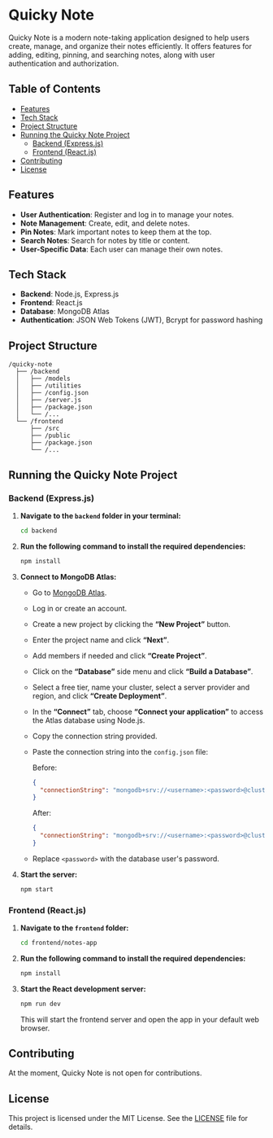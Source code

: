 # Quicky Note

Quicky Note is a modern note-taking application designed to help users create, manage, and organize their notes efficiently. It offers features for adding, editing, pinning, and searching notes, along with user authentication and authorization.

## Table of Contents

- [Features](#features)
- [Tech Stack](#tech-stack)
- [Project Structure](#project-structure)
- [Running the Quicky Note Project](#running-the-quicky-note-project)
  - [Backend (Express.js)](#backend-expressjs)
  - [Frontend (React.js)](#frontend-reactjs)
- [Contributing](#contributing)
- [License](#license)

## Features

- **User Authentication**: Register and log in to manage your notes.
- **Note Management**: Create, edit, and delete notes.
- **Pin Notes**: Mark important notes to keep them at the top.
- **Search Notes**: Search for notes by title or content.
- **User-Specific Data**: Each user can manage their own notes.

## Tech Stack

- **Backend**: Node.js, Express.js
- **Frontend**: React.js
- **Database**: MongoDB Atlas
- **Authentication**: JSON Web Tokens (JWT), Bcrypt for password hashing

## Project Structure

```
/quicky-note
  ├── /backend
  │   ├── /models
  │   ├── /utilities
  │   ├── /config.json
  │   ├── /server.js
  │   ├── /package.json
  │   └── /...
  └── /frontend
      ├── /src
      ├── /public
      ├── /package.json
      └── /...
```

## Running the Quicky Note Project

### Backend (Express.js)

1. **Navigate to the `backend` folder in your terminal:**

   ```bash
   cd backend
   ```

2. **Run the following command to install the required dependencies:**

   ```bash
   npm install
   ```

3. **Connect to MongoDB Atlas:**

   - Go to [MongoDB Atlas](https://www.mongodb.com/).
   - Log in or create an account.
   - Create a new project by clicking the **“New Project”** button.
   - Enter the project name and click **“Next”**.
   - Add members if needed and click **“Create Project”**.
   - Click on the **“Database”** side menu and click **“Build a Database”**.
   - Select a free tier, name your cluster, select a server provider and region, and click **“Create Deployment”**.
   - In the **“Connect”** tab, choose **“Connect your application”** to access the Atlas database using Node.js.
   - Copy the connection string provided.
   - Paste the connection string into the `config.json` file:

     Before:
     ```json
     {
       "connectionString": "mongodb+srv://<username>:<password>@cluster0.mongodb.net/myFirstDatabase?retryWrites=true&w=majority"
     }
     ```

     After:
     ```json
     {
       "connectionString": "mongodb+srv://<username>:<password>@cluster0.mongodb.net/myFirstDatabase?retryWrites=true&w=majority"
     }
     ```

   - Replace `<password>` with the database user's password.

4. **Start the server:**

   ```bash
   npm start
   ```

### Frontend (React.js)

1. **Navigate to the `frontend` folder:**

   ```bash
   cd frontend/notes-app
   ```

2. **Run the following command to install the required dependencies:**

   ```bash
   npm install
   ```

3. **Start the React development server:**

   ```bash
   npm run dev
   ```

   This will start the frontend server and open the app in your default web browser.

## Contributing

At the moment, Quicky Note is not open for contributions.

## License

This project is licensed under the MIT License. See the [LICENSE](LICENSE) file for details.

